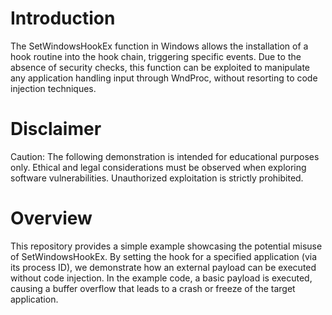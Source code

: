 # Introduction
The SetWindowsHookEx function in Windows allows the installation of a hook routine into the hook chain, triggering specific events. Due to the absence of security checks, this function can be exploited to manipulate any application handling input through WndProc, without resorting to code injection techniques.

# Disclaimer
Caution: The following demonstration is intended for educational purposes only. Ethical and legal considerations must be observed when exploring software vulnerabilities. Unauthorized exploitation is strictly prohibited.

# Overview
This repository provides a simple example showcasing the potential misuse of SetWindowsHookEx. By setting the hook for a specified application (via its process ID), we demonstrate how an external payload can be executed without code injection. In the example code, a basic payload is executed, causing a buffer overflow that leads to a crash or freeze of the target application.
